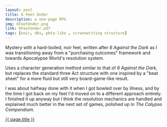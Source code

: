```yaml
---
layout: post
title: 6 Feet Under
description: a one-page RPG
img: 6FeetUnder.png
link: 6FeetUnder.pdf
tags: [noir, d6s, pbta-like , screenwriting structure]
---
```


Mystery with a hard-boiled, noir feel, written after *6 Against the Dark* as I was transitioning away from a "purchasing outcomes" framework and towards Apocalypse World's resolution system.

Uses a character generation method similar to that of *6 Against the Dark*, but replaces the standard three Act structure with one inspired by a "beat sheet" for a more fluid but still very board-game-like result.

I was about halfway done with it when I got bowled over by illness, and by the time I got back on my feet I'd moved on to a different approach entirely. I finished it up anyway but I think the resolution mechanics are handled and explained much better in the next set of games, polished up in *The Calypso Compendium*.

<div class="img_row">
	<a href="{{ site.baseurl }}/pdf/{{ page.link }}"><img class="col three" src="{{ site.baseurl }}/img/{{ page.img}}" alt="" title="{{ page.title }}"/></a>
</div>
<div class="col three caption">
	<a href="{{ site.baseurl }}/pdf/{{ link }}">{{ page.title }}</a>
</div>
